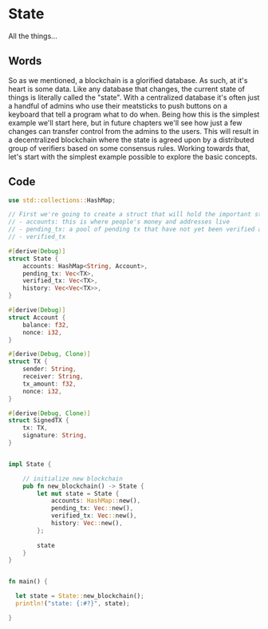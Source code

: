 # State
All the things...

## Words

So as we mentioned, a blockchain is a glorified database. As such, at it's heart is some data. Like any database that changes, the current state of things is literally called the "state". With a centralized database it's often just a handful of admins who use their meatsticks to push buttons on a keyboard that tell a program what to do when. Being how this is the simplest example we'll start here, but in future chapters we'll see how just a few changes can transfer control from the admins to the users. This will result in a  decentralized blockchain where the state is agreed upon by a distributed group of verifiers based on some consensus rules. Working towards that, let's start with the simplest example possible to explore the basic concepts. 

## Code

```rust
use std::collections::HashMap;

// First we're going to create a struct that will hold the important state data we want to keep our database functioning:
// - accounts: this is where people's money and addresses live
// - pending_tx: a pool of pending tx that have not yet been verified as legit or not
// - verified_tx

#[derive(Debug)]
struct State {
    accounts: HashMap<String, Account>,
    pending_tx: Vec<TX>,
    verified_tx: Vec<TX>,
    history: Vec<Vec<TX>>,
}

#[derive(Debug)]
struct Account {
    balance: f32,
    nonce: i32,
}

#[derive(Debug, Clone)]
struct TX {
    sender: String,
    receiver: String,
    tx_amount: f32,
    nonce: i32,
}

#[derive(Debug, Clone)]
struct SignedTX {
    tx: TX,
    signature: String,
}


impl State {

    // initialize new blockchain
    pub fn new_blockchain() -> State {
        let mut state = State {
            accounts: HashMap::new(),
            pending_tx: Vec::new(),
            verified_tx: Vec::new(),
            history: Vec::new(),
        };
    
        state
    }
}


fn main() {

  let state = State::new_blockchain();
  println!("state: {:#?}", state);

}
```
